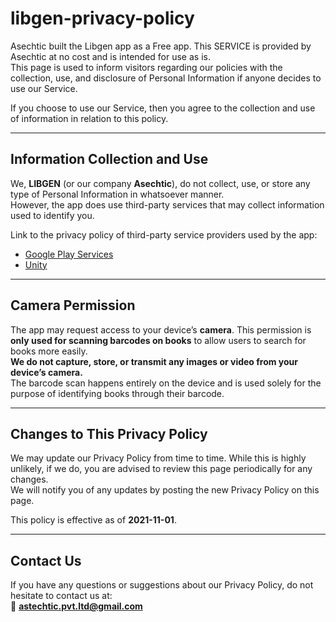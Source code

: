 # libgen-privacy-policy

Asechtic built the Libgen app as a Free app. This SERVICE is provided by Asechtic at no cost and is intended for use as is.  
This page is used to inform visitors regarding our policies with the collection, use, and disclosure of Personal Information if anyone decides to use our Service.

If you choose to use our Service, then you agree to the collection and use of information in relation to this policy.

---

## Information Collection and Use

We, **LIBGEN** (or our company **Asechtic**), do not collect, use, or store any type of Personal Information in whatsoever manner.  
However, the app does use third-party services that may collect information used to identify you.

Link to the privacy policy of third-party service providers used by the app:

- [Google Play Services](https://policies.google.com/privacy)  
- [Unity](https://unity3d.com/legal/privacy-policy)

---

## Camera Permission

The app may request access to your device’s **camera**. This permission is **only used for scanning barcodes on books** to allow users to search for books more easily.  
**We do not capture, store, or transmit any images or video from your device’s camera.**  
The barcode scan happens entirely on the device and is used solely for the purpose of identifying books through their barcode.

---

## Changes to This Privacy Policy

We may update our Privacy Policy from time to time. While this is highly unlikely, if we do, you are advised to review this page periodically for any changes.  
We will notify you of any updates by posting the new Privacy Policy on this page.

This policy is effective as of **2021-11-01**.

---

## Contact Us

If you have any questions or suggestions about our Privacy Policy, do not hesitate to contact us at:  
📧 **astechtic.pvt.ltd@gmail.com**
